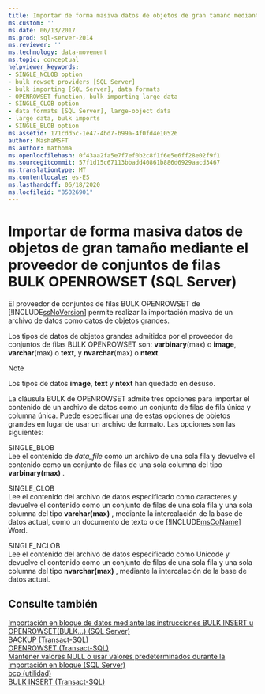 ```yaml
---
title: Importar de forma masiva datos de objetos de gran tamaño mediante el proveedor de conjuntos de filas bulk OPENROWSET (SQL Server) | Microsoft Docs
ms.custom: ''
ms.date: 06/13/2017
ms.prod: sql-server-2014
ms.reviewer: ''
ms.technology: data-movement
ms.topic: conceptual
helpviewer_keywords:
- SINGLE_NCLOB option
- bulk rowset providers [SQL Server]
- bulk importing [SQL Server], data formats
- OPENROWSET function, bulk importing large data
- SINGLE_CLOB option
- data formats [SQL Server], large-object data
- large data, bulk imports
- SINGLE_BLOB option
ms.assetid: 171cdd5c-1e47-4bd7-b99a-4f0fd4e10526
author: MashaMSFT
ms.author: mathoma
ms.openlocfilehash: 0f43aa2fa5e7f7ef0b2c8f1f6e5e6ff28e02f9f1
ms.sourcegitcommit: 57f1d15c67113bbadd40861b886d6929aacd3467
ms.translationtype: MT
ms.contentlocale: es-ES
ms.lasthandoff: 06/18/2020
ms.locfileid: "85026901"
---
```

# <a name="bulk-import-large-object-data-by-using-the-openrowset-bulk-rowset-provider-sql-server"></a>Importar de forma masiva datos de objetos de gran tamaño mediante el proveedor de conjuntos de filas BULK OPENROWSET (SQL Server)
  El proveedor de conjuntos de filas BULK OPENROWSET de [!INCLUDE[ssNoVersion](../../includes/ssnoversion-md.md)] permite realizar la importación masiva de un archivo de datos como datos de objetos grandes.  
  
 Los tipos de datos de objetos grandes admitidos por el proveedor de conjuntos de filas BULK OPENROWSET son: **varbinary**(max) o **image**, **varchar**(max) o **text**, y **nvarchar**(max) o **ntext**.  
  
> [!NOTE]  
>  Los tipos de datos **image**, **text** y **ntext** han quedado en desuso.  
  
 La cláusula BULK de OPENROWSET admite tres opciones para importar el contenido de un archivo de datos como un conjunto de filas de fila única y columna única. Puede especificar una de estas opciones de objetos grandes en lugar de usar un archivo de formato. Las opciones son las siguientes:  
  
 SINGLE_BLOB  
 Lee el contenido de *data_file* como un archivo de una sola fila y devuelve el contenido como un conjunto de filas de una sola columna del tipo **varbinary(max)** .  
  
 SINGLE_CLOB  
 Lee el contenido del archivo de datos especificado como caracteres y devuelve el contenido como un conjunto de filas de una sola fila y una sola columna del tipo **varchar(max)** , mediante la intercalación de la base de datos actual, como un documento de texto o de [!INCLUDE[msCoName](../../includes/msconame-md.md)] Word.  
  
 SINGLE_NCLOB  
 Lee el contenido del archivo de datos especificado como Unicode y devuelve el contenido como un conjunto de filas de una sola fila y una sola columna del tipo **nvarchar(max)** , mediante la intercalación de la base de datos actual.  
  
## <a name="see-also"></a>Consulte también  
 [Importación en bloque de datos mediante las instrucciones BULK INSERT u OPENROWSET&#40;BULK...&#41; &#40;SQL Server&#41;](import-bulk-data-by-using-bulk-insert-or-openrowset-bulk-sql-server.md)   
 [BACKUP &#40;Transact-SQL&#41;](/sql/t-sql/statements/backup-transact-sql)   
 [OPENROWSET &#40;Transact-SQL&#41;](/sql/t-sql/functions/openrowset-transact-sql)   
 [Mantener valores NULL o usar valores predeterminados durante la importación en bloque &#40;SQL Server&#41;](keep-nulls-or-use-default-values-during-bulk-import-sql-server.md)   
 [bcp (utilidad)](../../tools/bcp-utility.md)   
 [BULK INSERT &#40;Transact-SQL&#41;](/sql/t-sql/statements/bulk-insert-transact-sql)  
  
  
